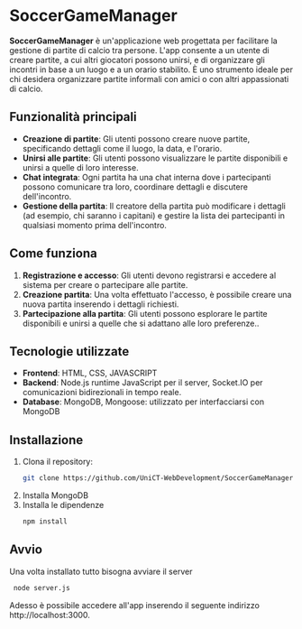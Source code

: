 # SoccerGameManager

**SoccerGameManager** è un'applicazione web progettata per facilitare la gestione di partite di calcio tra persone. L'app consente a un utente di creare partite, a cui altri giocatori possono unirsi, e di organizzare gli incontri in base a un luogo e a un orario stabilito. È uno strumento ideale per chi desidera organizzare partite informali con amici o con altri appassionati di calcio.

## Funzionalità principali

- **Creazione di partite**: Gli utenti possono creare nuove partite, specificando dettagli come il luogo, la data, e l'orario.
- **Unirsi alle partite**: Gli utenti possono visualizzare le partite disponibili e unirsi a quelle di loro interesse.
- **Chat integrata**: Ogni partita ha una chat interna dove i partecipanti possono comunicare tra loro, coordinare dettagli e discutere dell'incontro.
- **Gestione della partita**: Il creatore della partita può modificare i dettagli (ad esempio, chi saranno i capitani) e gestire la lista dei partecipanti in qualsiasi momento prima dell'incontro.

## Come funziona

1. **Registrazione e accesso**: Gli utenti devono registrarsi e accedere al sistema per creare o partecipare alle partite.
2. **Creazione partita**: Una volta effettuato l'accesso, è possibile creare una nuova partita inserendo i dettagli richiesti.
3. **Partecipazione alla partita**: Gli utenti possono esplorare le partite disponibili e unirsi a quelle che si adattano alle loro preferenze..

## Tecnologie utilizzate

- **Frontend**: HTML, CSS, JAVASCRIPT
- **Backend**: Node.js runtime JavaScript per il server, Socket.IO per comunicazioni bidirezionali in tempo reale.
- **Database**: MongoDB, Mongoose: utilizzato per interfacciarsi con MongoDB

## Installazione

1. Clona il repository:
   ```bash
   git clone https://github.com/UniCT-WebDevelopment/SoccerGameManager.git

2. Installa MongoDB
3. Installa le dipendenze
   ```bash
   npm install

## Avvio
Una volta installato tutto bisogna avviare il server
```bash
 node server.js
```
Adesso è possibile accedere all'app inserendo il seguente indirizzo http://localhost:3000.
